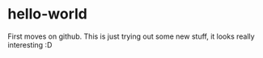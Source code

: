 # hello-world
First moves on github.
This is just trying out some new stuff, it looks really interesting :D
